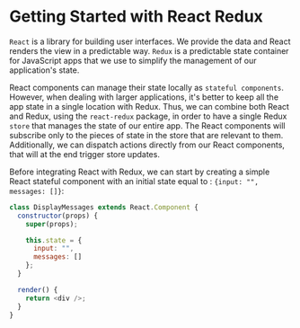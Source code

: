 # Getting Started with React Redux

`React` is a library for building user interfaces. We provide the data and React renders the view in a predictable way.
`Redux` is a predictable state container for JavaScript apps that we use to simplify the management of our application's state.

React components can manage their state locally as `stateful components`. However, when dealing with larger applications,
it's better to keep all the app state in a single location with Redux.
Thus, we can combine both React and Redux, using the `react-redux` package, in order to have a single Redux `store` that manages the state of our entire app. The React components will subscribe only to the pieces of state in the store that are relevant to them.
Additionally, we can dispatch actions directly from our React components, that will at the end trigger store updates.

Before integrating React with Redux, we can start by creating a simple React stateful component with an initial state equal to : `{input: "", messages: []}`:

```js
class DisplayMessages extends React.Component {
  constructor(props) {
    super(props);

    this.state = {
      input: "",
      messages: []
    };
  }

  render() {
    return <div />;
  }
}
```
